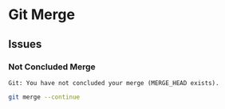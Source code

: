 # Git Merge

## Issues

### Not Concluded Merge

```log
Git: You have not concluded your merge (MERGE_HEAD exists).
```

```sh
git merge --continue
```
